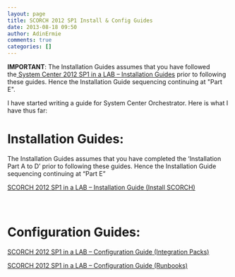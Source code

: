 ```yaml
---
layout: page
title: SCORCH 2012 SP1 Install & Config Guides
date: 2013-08-18 09:50
author: AdinErmie
comments: true
categories: []
---
```

<strong>IMPORTANT</strong>: The Installation Guides assumes that you have followed the<a title="System Center 2012 SP1 in a LAB – Installation Guides" href="http://adinermie.com/lab-environment/system-center-2012-sp1-in-a-lab-installation-guides/"> System Center 2012 SP1 in a LAB – Installation Guides</a> prior to following these guides. Hence the Installation Guide sequencing continuing at "Part E".

I have started writing a guide for System Center Orchestrator. Here is what I have thus far:
<h1>Installation Guides:</h1>
The Installation Guides assumes that you have completed the ‘Installation Part A to D’ prior to following these guides. Hence the Installation Guide sequencing continuing at “Part E”

<a title="SCORCH 2012 SP1 in a LAB – Installation Guide (Install Orchestrator)" href="http://adinermie.com/scorch-2012-sp1-in-a-lab-installation-guide-install-orchestrator/" target="_blank">SCORCH 2012 SP1 in a LAB – Installation Guide (Install SCORCH)</a>

<span style="color: #000000; font-weight: bold; font-style: inherit; line-height: 1.625;"> </span>
<h1>Configuration Guides:</h1>
<a title="SCORCH 2012 SP1 in a LAB – Configuration Guide (Integration Packs)" href="http://adinermie.com/scorch-2012-sp1-in-a-lab-configuration-guide-integration-packs/" target="_blank">SCORCH 2012 SP1 in a LAB – Configuration Guide (Integration Packs)</a>

<a title="SCORCH 2012 SP1 in a LAB – Configuration Guide (Runbooks)" href="http://adinermie.com/scorch-2012-sp1-in-a-lab-configuration-guide-runbooks/" target="_blank">SCORCH 2012 SP1 in a LAB – Configuration Guide (Runbooks)</a>
